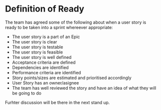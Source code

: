 # Definition of Ready
The team has agreed some of the following about when a user story is ready to be taken into a sprint whereever appropriate:
* The user story is a part of an Epic
* The user story is clear
* The user story is testable 
* The user story is feasible
* The user story is well defined
* Acceptance criteria are defined
* Dependencies are identified 
* Performance criteria are identified
* Story points/sizes are estimated and prioritised accordingly
* User Story has an owner/asignee
* The team has well reviewed the story and have an idea of what they will be going to do 

Furhter discussion will be there in the next stand up.
